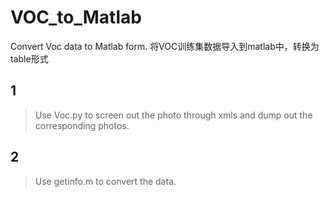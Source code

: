 # VOC_to_Matlab
Convert Voc data to Matlab form.
将VOC训练集数据导入到matlab中，转换为table形式
## 1
> Use Voc.py to screen out the photo through xmls and dump out the corresponding photos.

## 2
> Use getinfo.m to convert the data.
